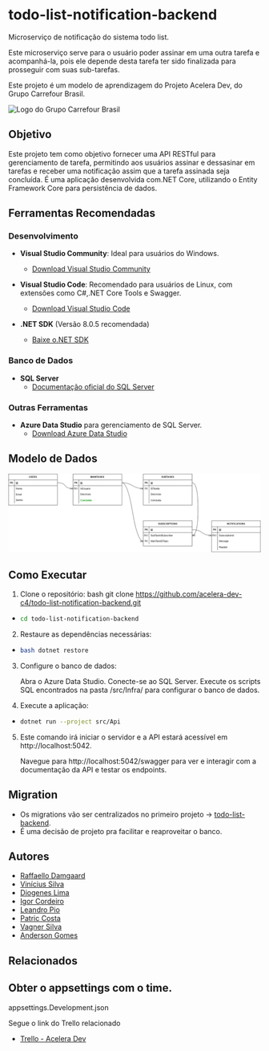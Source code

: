 # todo-list-notification-backend
Microserviço de notificação do sistema todo list.

Este microserviço serve para o usuário poder assinar em uma outra tarefa e acompanhá-la, pois ele depende desta tarefa ter sido finalizada para prosseguir com suas sub-tarefas.

Este projeto é um modelo de aprendizagem do Projeto Acelera Dev, do Grupo Carrefour Brasil.

![Logo do Grupo Carrefour Brasil](https://media.licdn.com/dms/image/D4D0BAQGrE_UnFL8plQ/company-logo_200_200/0/1708908772188/grupocarrefourbrasil_logo?e=1723680000&v=beta&t=s8_oIbxqF4K8COSGT4kCYgzU0YLA9u0mKqZForzdB0I)

## Objetivo

Este projeto tem como objetivo fornecer uma API RESTful para gerenciamento de tarefa, permitindo aos usuários assinar e dessasinar em tarefas e receber uma notificação assim que a tarefa assinada seja concluída. É uma aplicação desenvolvida com.NET Core, utilizando o Entity Framework Core para persistência de dados.

## Ferramentas Recomendadas

### Desenvolvimento

- **Visual Studio Community**: Ideal para usuários do Windows.
  - [Download Visual Studio Community](https://visualstudio.microsoft.com/vs/community/)
- **Visual Studio Code**: Recomendado para usuários de Linux, com extensões como C#,.NET Core Tools e Swagger.
  - [Download Visual Studio Code](https://code.visualstudio.com/)


- **.NET SDK** (Versão 8.0.5 recomendada)
  - [Baixe o.NET SDK](https://dotnet.microsoft.com/download)

### Banco de Dados

- **SQL Server**
  - [Documentação oficial do SQL Server](https://docs.microsoft.com/en-us/sql/sql-server/)

### Outras Ferramentas

- **Azure Data Studio** para gerenciamento de SQL Server.
  - [Download Azure Data Studio](https://docs.microsoft.com/en-us/sql/azure-data-studio/download-azure-data-studio)

## Modelo de Dados

![Modelo de Dados](https://github.com/acelera-dev-c4/todo-list-notification-backend/blob/main/docs/MODELO.drawio.png)

## Como Executar

1. Clone o repositório:
bash git clone https://github.com/acelera-dev-c4/todo-list-notification-backend.git

- ```bash
  cd todo-list-notification-backend

2. Restaure as dependências necessárias:

- ```bash
  bash dotnet restore

3. Configure o banco de dados:

   Abra o Azure Data Studio.
   Conecte-se ao SQL Server.
   Execute os scripts SQL encontrados na pasta /src/Infra/ para configurar o banco de dados.

4. Execute a aplicação:
- ```bash
  dotnet run --project src/Api

5. Este comando irá iniciar o servidor e a API estará acessível em http://localhost:5042.

   Navegue para http://localhost:5042/swagger para ver e interagir com a documentação da API e testar os endpoints.


## Migration

- Os migrations vão ser centralizados no primeiro projeto -> [todo-list-backend](https://github.com/acelera-dev-c4/todo-list-backend).
- É uma decisão de projeto pra facilitar e reaproveitar o banco.

## Autores


- [Raffaello Damgaard](https://github.com/raffacabofrio)
- [Vinícius Silva](https://github.com/viniciusapsilva)
- [Diogenes Lima](https://github.com/LimaDiogenes)
- [Igor Cordeiro](https://github.com/igorcordeiro08)
- [Leandro Pio](https://github.com/LeandroMPio)
- [Patric Costa](https://github.com/Patric-BM)
- [Vagner Silva](https://github.com/Vagner1212)
- [Anderson Gomes](https://github.com/AndersonRFC)

## Relacionados

## Obter o appsettings com o time.
appsettings.Development.json


Segue o link do Trello relacionado

- [Trello - Acelera Dev](https://trello.com/b/DeO6PAeI/acelera-dev-notification)
